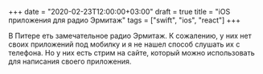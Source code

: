 +++
date = "2020-02-23T12:00:00+03:00"
draft = true
title = "iOS приложения для радио Эрмитаж"
tags = ["swift", "ios", "react"]
+++

В Питере еть замечательное радио Эрмитаж. К сожалению, у них нет своих приложений под мобилку и я не нашел способ слушать их с телефона. Но у них есть стрим на сайте, который можно использовать для написания своего приложения.